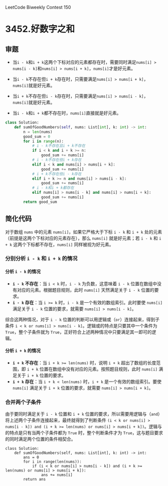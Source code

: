 LeetCode Biweekly Contest 150

# 3452.好数字之和

## 审题

- 当`i - k`和`i + k`这两个下标对应的元素都存在时，需要同时满足`nums[i] > nums[i - k]`和`nums[i] > nums[i + k]`，`nums[i]`才是好元素。
  
- 当`i - k`不存在但`i + k`存在时，只需要满足`nums[i] > nums[i + k]`，`nums[i]`就是好元素。
  
- 当`i + k`不存在但`i - k`存在时，只需要满足`nums[i] > nums[i - k]`，`nums[i]`就是好元素。
  
- 当`i - k`和`i + k`都不存在时，`nums[i]`直接就是好元素。
  
```python
class Solution:
    def sumOfGoodNumbers(self, nums: List[int], k: int) -> int:
        n = len(nums)
        good_sum = 0
        for i in range(n):
            # i - k不存在且i + k不存在
            if i < k and i + k >= n:
                good_sum += nums[i]
            # i - k不存在但i + k存在
            elif i < k and nums[i] > nums[i + k]:
                good_sum += nums[i]
            # i + k不存在但i - k存在
            elif i + k >= n and nums[i] > nums[i - k]:
                good_sum += nums[i]
            # i - k和i + k都存在
            elif nums[i] > nums[i - k] and nums[i] > nums[i + k]:
                good_sum += nums[i]
        return good_sum
```

## 简化代码

对于数组 `nums` 中的元素 `nums[i]`，如果它严格大于下标 `i - k` 和 `i + k` 处的元素（前提是这两个下标对应的元素存在），那么 `nums[i]` 就是好元素；若 `i - k` 和 `i + k` 这两个下标都不存在，`nums[i]` 同样被视为好元素。

### 分别分析 `i - k` 和 `i + k` 的情况

#### 分析 `i - k` 的情况
- **`i - k` 不存在**：当 `i < k` 时，`i - k` 为负数，这意味着 `i - k` 位置在数组中没有对应的元素。根据题目规则，此时 `nums[i]` 天然满足关于 `i - k` 位置的要求。
- **`i - k` 存在**：当 `i >= k` 时，`i - k` 是一个有效的数组索引。此时要使 `nums[i]` 满足关于 `i - k` 位置的要求，就需要 `nums[i] > nums[i - k]`。

综合这两种情况，对于 `i - k` 位置的判断可以用逻辑或（`or`）连接起来，得到子条件 `i < k or nums[i] > nums[i - k]`。逻辑或的特点是只要其中一个条件为 `True`，整个子条件就为 `True`，正好符合上述两种情况中只要满足其一即可的逻辑。

#### 分析 `i + k` 的情况
- **`i + k` 不存在**：当 `i + k >= len(nums)` 时，说明 `i + k` 超出了数组的长度范围，即 `i + k` 位置在数组中没有对应的元素。按照题目规则，此时 `nums[i]` 满足关于 `i + k` 位置的要求。
- **`i + k` 存在**：当 `i + k < len(nums)` 时，`i + k` 是一个有效的数组索引。要使 `nums[i]` 满足关于 `i + k` 位置的要求，就需要 `nums[i] > nums[i + k]`。

### 合并两个子条件
由于要同时满足关于 `i - k` 位置和 `i + k` 位置的要求，所以需要用逻辑与（`and`）将上述两个子条件连接起来，最终就得到了判断条件 `(i < k or nums[i] > nums[i - k]) and (i + k >= len(nums) or nums[i] > nums[i + k])`。逻辑与的特点是只有当两个子条件都为 `True` 时，整个判断条件才为 `True`，这与题目要求的同时满足两个位置的条件相契合。

```ppython
class Solution:
    def sumOfGoodNumbers(self, nums: List[int], k: int) -> int:
        ans = 0
        for i in range(len(nums)):
            if (i < k or nums[i] > nums[i - k]) and (i + k >= len(nums) or nums[i] > nums[i + k]):
                ans += nums[i]
        return ans
```
